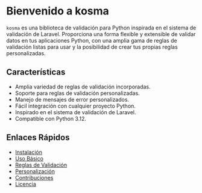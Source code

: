 # Bienvenido a kosma

`kosma` es una biblioteca de validación para Python inspirada en el sistema de validación de Laravel. Proporciona una forma flexible y extensible de validar datos en tus aplicaciones Python, con una amplia gama de reglas de validación listas para usar y la posibilidad de crear tus propias reglas personalizadas.

## Características

- Amplia variedad de reglas de validación incorporadas.
- Soporte para reglas de validación personalizadas.
- Manejo de mensajes de error personalizados.
- Fácil integración con cualquier proyecto Python.
- Inspirado en el sistema de validación de Laravel.
- Compatible con Python 3.12.

## Enlaces Rápidos

- [Instalación](instalacion.md)
- [Uso Básico](uso.md)
- [Reglas de Validación](rules.md)
- [Personalización](personalizacion.md)
- [Contribuciones](contribuciones.md)
- [Licencia](licencia.md)